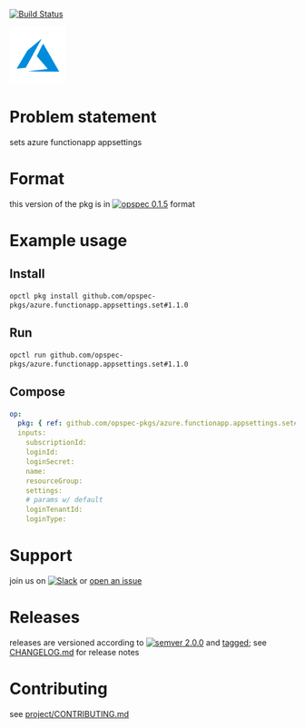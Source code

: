 [![Build Status](https://travis-ci.org/opspec-pkgs/azure.functionapp.appsettings.set.svg?branch=master)](https://travis-ci.org/opspec-pkgs/azure.functionapp.appsettings.set)

<img src="icon.svg" alt="icon" height="100px">

# Problem statement

sets azure functionapp appsettings

# Format

this version of the pkg is in [![opspec 0.1.5](https://img.shields.io/badge/opspec-0.1.5-brightgreen.svg?colorA=6b6b6b&colorB=fc16be)](https://opspec.io/0.1.5/packages.html) format

# Example usage

## Install

```shell
opctl pkg install github.com/opspec-pkgs/azure.functionapp.appsettings.set#1.1.0
```

## Run

```
opctl run github.com/opspec-pkgs/azure.functionapp.appsettings.set#1.1.0
```

## Compose

```yaml
op:
  pkg: { ref: github.com/opspec-pkgs/azure.functionapp.appsettings.set#1.1.0 }
  inputs:
    subscriptionId:
    loginId:
    loginSecret:
    name:
    resourceGroup:
    settings:
    # params w/ default
    loginTenantId:
    loginType:
```

# Support

join us on
[![Slack](https://opspec-slackin.herokuapp.com/badge.svg)](https://opspec-slackin.herokuapp.com/)
or
[open an issue](https://github.com/opspec-pkgs/azure.functionapp.appsettings.set/issues)

# Releases

releases are versioned according to
[![semver 2.0.0](https://img.shields.io/badge/semver-2.0.0-brightgreen.svg)](http://semver.org/spec/v2.0.0.html)
and [tagged](https://git-scm.com/book/en/v2/Git-Basics-Tagging); see
[CHANGELOG.md](CHANGELOG.md) for release notes

# Contributing

see
[project/CONTRIBUTING.md](https://github.com/opspec-pkgs/project/blob/master/CONTRIBUTING.md)
